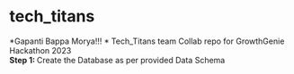 # tech_titans
*Gapanti Bappa Morya!!! *
Tech_Titans team Collab repo for GrowthGenie Hackathon 2023
<br>
<b>Step 1: </b> Create the  Database as  per provided Data Schema 

